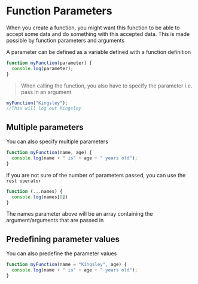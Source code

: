 <!-- @format -->

# Function Parameters

When you create a function, you might want this function to be able to accept some data and do something with this accepted data. This is made possible by function parameters and arguments

A parameter can be defined as a variable defined with a function definition

```js
function myFunction(parameter) {
  console.log(parameter);
}
```

> When calling the function, you also have to specify the parameter i.e. pass in an argument

```js
myFunction("Kingsley");
//This will log out Kingsley
```

## Multiple parameters

<p>You can also specify multiple parameters</p>

```js
function myFunction(name, age) {
  console.log(name + " is" + age + " years old");
}
```

If you are not sure of the number of parameters passed, you can use the `rest operator`

```js
function (...names) {
  console.log(names[0])
}
```

The names parameter above will be an array containing the argument/arguments that are passed in

## Predefining parameter values

You can also predefine the parameter values

```js
function myFunction(name = "Kingsley", age) {
  console.log(name + " is" + age + " years old");
}
```

